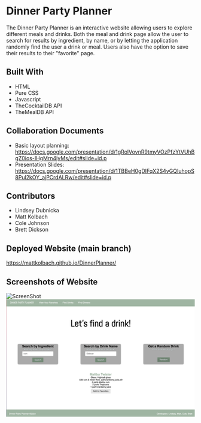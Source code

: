 # Dinner Party Planner
The Dinner Party Planner is an interactive website allowing users to explore different meals and drinks. Both the meal and drink page allow the user to search for results by ingredient, by name, or by letting the application randomly find the user a drink or meal. Users also have the option to save their results to their "favorite" page. 

## Built With
* HTML
* Pure CSS
* Javascript
* TheCocktailDB API 
* TheMealDB API 

## Collaboration Documents
* Basic layout planning: https://docs.google.com/presentation/d/1gRolVovnR9tmyVOzPfzYtVUhBgZ0ios-IHgMrn4jvMs/edit#slide=id.p
* Presentation Slides: https://docs.google.com/presentation/d/1TBBeH0gDIFqX2S4yGQIuhopS8Pul2kOY_ajPCrdALRw/edit#slide=id.p

## Contributors
* Lindsey Dubnicka
* Matt Kolbach
* Cole Johnson 
* Brett Dickson

## Deployed Website (main branch)
https://mattkolbach.github.io/DinnerPlanner/

## Screenshots of Website
![ScreenShot](./assets/images/index-screenshot.png)
![ScreenShot](./assets/images/drinks-screenshot.png)